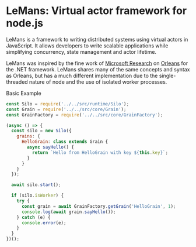 # LeMans: Virtual actor framework for node.js

LeMans is a framework to writing distributed systems using virtual actors in JavaScript. 
It allows developers to write scalable applications while simplifying concurrency, state management and actor lifetime.

LeMans was inspired by the fine work of [Microsoft Research](https://www.microsoft.com/en-us/research/project/orleans-virtual-actors/) on 
[Orleans](http://dotnet.github.io/orleans/index.html) for the .NET framework.  LeMans shares many of the same concepts and syntax as Orleans, but has a much different implementation
due to the single-threaded nature of node and the use of isolated worker processes.

Basic Example

```javascript
const Silo = require('../../src/runtime/Silo');
const Grain = require('../../src/core/Grain');
const GrainFactory = require('../../src/core/GrainFactory');

(async () => {
  const silo = new Silo({
    grains: {
      HelloGrain: class extends Grain {
        async sayHello() {
          return `Hello from HelloGrain with key ${this.key}`;
        }
      }
    }
  });

  await silo.start();

  if (silo.isWorker) {
    try {
      const grain = await GrainFactory.getGrain('HelloGrain', 1);
      console.log(await grain.sayHello());
    } catch (e) {
      console.error(e);
    }
  }
})();
```